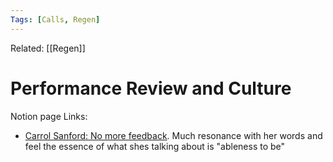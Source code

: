 ```yaml
---
Tags: [Calls, Regen]
---
```

Related: [[Regen]]
# Performance Review and Culture

Notion page
Links: 
- [Carrol Sanford: No more feedback](https://carolsanford.com/wp-content/uploads/2019/01/CarolSanford_Sample.pdf). Much resonance with her words and feel the essence of what shes talking about is "ableness to be"
